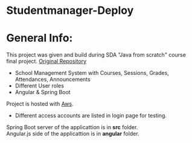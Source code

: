 # Studentmanager-Deploy

# General Info:
This project was given and build during SDA "Java from scratch" course final project. [Original Repository](https://github.com/h2ving/studentmanager)
- School Management System with Courses, Sessions, Grades, Attendances, Announcements
- Different User roles
- Angular & Spring Boot

Project is hosted with [Aws](http://sda-studentmanagement.s3-website.eu-north-1.amazonaws.com/).<br />
- Different access accounts are listed in login page for testing.<br />

Spring Boot server of the applicattion is in **src** folder.<br />
Angular.js side of the applicattion is in **angular** folder.<br />
